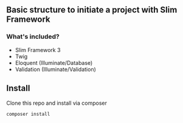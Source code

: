 ## Basic structure to initiate a project with Slim Framework

### What's included?
- Slim Framework 3
- Twig
- Eloquent (Illuminate/Database)
- Validation (Illuminate/Validation)

## Install
Clone this repo and install via composer
```php
composer install
```
